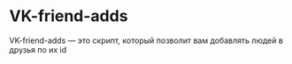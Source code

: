 # VK-friend-adds
VK-friend-adds — это скрипт, который позволит вам добавлять людей в друзья по их id
